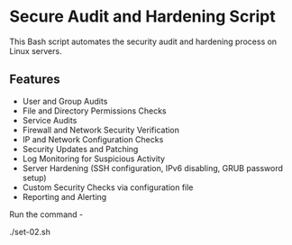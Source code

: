 # Secure Audit and Hardening Script

This Bash script automates the security audit and hardening process on Linux servers.

## Features

- User and Group Audits
- File and Directory Permissions Checks
- Service Audits
- Firewall and Network Security Verification
- IP and Network Configuration Checks
- Security Updates and Patching
- Log Monitoring for Suspicious Activity
- Server Hardening (SSH configuration, IPv6 disabling, GRUB password setup)
- Custom Security Checks via configuration file
- Reporting and Alerting


Run the command -

./set-02.sh
